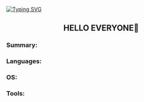 
[![Typing SVG](https://readme-typing-svg.demolab.com?font=Fira+Code&size=19&pause=1000&color=00F733&center=true&vCenter=true&random=false&width=1000&lines=Hacked+by+h4x0rl33tx)](https://git.io/typing-svg)
<h2 align="center">HELLO EVERYONE👋</h2>
<h3 align="left">Summary: </h3>

<h3 align="left">Languages: </h3>

<h3 align="left">OS: </h3>

<h3 align="left">Tools: </h3>






